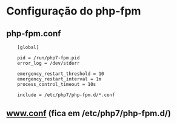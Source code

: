 # Configuração do php-fpm

## php-fpm.conf

~~~
    [global]

    pid = /run/php7-fpm.pid
    error_log = /dev/stderr

    emergency_restart_threshold = 10
    emergency_restart_interval = 1m
    process_control_timeout = 10s

    include = /etc/php7/php-fpm.d/*.conf
~~~

## www.conf (fica em /etc/php7/php-fpm.d/)

~~~
    
~~~